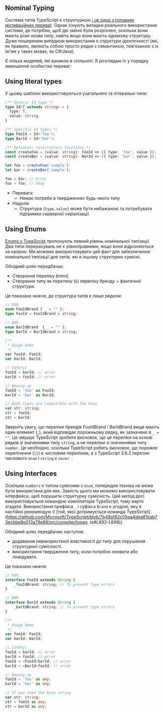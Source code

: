 ## Nominal Typing
Система типів TypeScript є структурною [і це одна з головних мотиваційних переваг](../why-typescript.md). Однак існують випадки реального використання системи, де потрібно, щоб дві змінні були розрізнені, оскільки вони мають різні *назви типу*, навіть якщо вони мають однакову структуру. Дуже поширеним випадком використання є структури *ідентичності* (які, як правило, являють собою просто рядки з семантикою, пов’язаною з їх *ім’ям* у таких мовах, як C#/Java).

Є кілька моделей, які виникли в спільноті. Я розглядаю їх у порядку зменшення особистих переваг:

## Using literal types

У цьому шаблоні використовуються узагальнені та літеральні типи:

```ts
/** Generic Id type */
type Id<T extends string> = {
  type: T,
  value: string,
}

/** Specific Id types */
type FooId = Id<'foo'>;
type BarId = Id<'bar'>;

/** Optional: constructors functions */
const createFoo = (value: string): FooId => ({ type: 'foo', value });
const createBar = (value: string): BarId => ({ type: 'bar', value });

let foo = createFoo('sample')
let bar = createBar('sample');

foo = bar; // Error
foo = foo; // Okay
```

* Переваги
   - Немає потреби в твердженнях будь-якого типу
* Недолік
   - Структура `{type,value}` може бути небажаною та потребувати підтримки серверної серіалізації

## Using Enums
[Enums у TypeScript](../enums.md) пропонують певний рівень номінальної типізації. Два типи перерахувань не є рівноправними, якщо вони відрізняються за назвою. Ми можемо використовувати цей факт для забезпечення номінальної типізації для типів, які в іншому структурно сумісні.

Обхідний шлях передбачає:
* Створення переліку *brand*.
* Створення типу як *перетину* (`&`) переліку бренду + фактичної структури.

Це показано нижче, де структура типів є лише рядком:

```ts
// FOO
enum FooIdBrand { _ = "" };
type FooId = FooIdBrand & string;

// BAR
enum BarIdBrand  { _ = "" };
type BarId = BarIdBrand & string;

/**
 * Usage Demo
 */
var fooId: FooId;
var barId: BarId;

// Safety!
fooId = barId; // error
barId = fooId; // error

// Newing up
fooId = 'foo' as FooId;
barId = 'bar' as BarId;

// Both types are compatible with the base
var str: string;
str = fooId;
str = barId;
```

Зверніть увагу, що переліки брендів FooIdBrand і BarIdBrand вище мають один елемент (_), який відповідає порожньому рядку, як зазначено в `_ = ""`. Це змушує TypeScript зробити висновок, що це переліки на основі рядків зі значеннями типу ``string``, а не переліки зі значеннями типу ``number``. Це необхідно, оскільки TypeScript робить висновок, що порожнє перелічення (``{}``) є числовим переліком, а з TypeScript 3.6.2 перетин числового ``enum`` і ``string`` є ``never ``.

## Using Interfaces

Оскільки `numbers` є типом сумісним з `enum`, попередня техніка не може бути використана для них. Замість цього ми можемо використовувати інтерфейси, щоб порушити структурну сумісність. Цей метод досі використовується командою компіляторів TypeScript, тому варто згадати. Використання префікса `_` і суфікса `Brand` є угодою, яку я настійно рекомендую (і [той, якої дотримується команда TypeScript](https://github.com/Microsoft/TypeScript/blob/7b48a182c05ea4dea81bab73ecbbe9e013a79e99/src/compiler/types .ts#L693-L698)).

Обхідний шлях передбачає наступне:
* додавання невикористаної властивості до типу для порушення структурної сумісності.
* використання твердження типу, коли потрібно оновити або ліквідувати.

Це показано нижче:

```ts
// FOO
interface FooId extends String {
    _fooIdBrand: string; // To prevent type errors
}

// BAR
interface BarId extends String {
    _barIdBrand: string; // To prevent type errors
}

/**
 * Usage Demo
 */
var fooId: FooId;
var barId: BarId;

// Safety!
fooId = barId; // error
barId = fooId; // error
fooId = <FooId>barId; // error
barId = <BarId>fooId; // error

// Newing up
fooId = 'foo' as any;
barId = 'bar' as any;

// If you need the base string
var str: string;
str = fooId as any;
str = barId as any;
```
